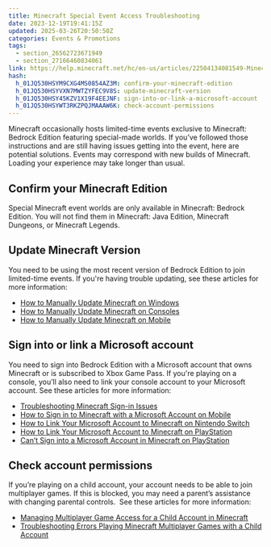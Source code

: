 ```yaml
---
title: Minecraft Special Event Access Troubleshooting
date: 2023-12-19T19:41:15Z
updated: 2025-03-26T20:50:50Z
categories: Events & Promotions
tags:
  - section_26562723671949
  - section_27166460834061
link: https://help.minecraft.net/hc/en-us/articles/22504134081549-Minecraft-Special-Event-Access-Troubleshooting
hash:
  h_01JQ530HSYM9CXG4MS0854AZ3M: confirm-your-minecraft-edition
  h_01JQ530HSYVXN7MWTZYFEC9V8S: update-minecraft-version
  h_01JQ530HSY45KZV1X19F4EEJNF: sign-into-or-link-a-microsoft-account
  h_01JQ530HSYWT3RKZPQJMAAAW6K: check-account-permissions
---
```


Minecraft occasionally hosts limited-time events exclusive to Minecraft: Bedrock Edition featuring special-made worlds. If you’ve followed those instructions and are still having issues getting into the event, here are potential solutions. Events may correspond with new builds of Minecraft. Loading your experience may take longer than usual.

## Confirm your Minecraft Edition

Special Minecraft event worlds are only available in Minecraft: Bedrock Edition. You will not find them in Minecraft: Java Edition, Minecraft Dungeons, or Minecraft Legends.

## Update Minecraft Version

You need to be using the most recent version of Bedrock Edition to join limited-time events. If you're having trouble updating, see these articles for more information:

- [How to Manually Update Minecraft on Windows](../Download-Install/How-to-Manually-Update-Minecraft-on-Windows.md)
- [How to Manually Update Minecraft on Consoles](../Download-Install/How-to-Manually-Update-Minecraft-on-Consoles.md)
- [How to Manually Update Minecraft on Mobile](../Download-Install/How-to-Manually-Update-Minecraft-on-Mobile.md)

## Sign into or link a Microsoft account

You need to sign into Bedrock Edition with a Microsoft account that owns Minecraft or is subscribed to Xbox Game Pass. If you're playing on a console, you’ll also need to link your console account to your Microsoft account. See these articles for more information:

- [Troubleshooting Minecraft Sign-in Issues](../Account-Sign-In/Troubleshooting-Minecraft-Sign-in-Issues.md)
- [How to Sign in to Minecraft with a Microsoft Account on Mobile](../Linking-Microsoft-Accounts/Sign-in-to-Minecraft-with-a-Microsoft-Account-on-Mobile.md)
- [How to Link Your Microsoft Account to Minecraft on Nintendo Switch](../Linking-Microsoft-Accounts/Link-Your-Microsoft-Account-to-Minecraft-on-Nintendo-Switch.md)
- [How to Link Your Microsoft Account to Minecraft on PlayStation](../Linking-Microsoft-Accounts/Link-Your-Microsoft-Account-to-Minecraft-on-PlayStation.md)
- [Can’t Sign into a Microsoft Account in Minecraft on PlayStation](../Linking-Microsoft-Accounts/Can-t-Sign-into-a-Microsoft-Account-in-Minecraft-on-PlayStation.md)

## Check account permissions

If you’re playing on a child account, your account needs to be able to join multiplayer games. If this is blocked, you may need a parent’s assistance with changing parental controls.  See these articles for more information:

- [Managing Multiplayer Game Access for a Child Account in Minecraft](../Account-Settings/Managing-Multiplayer-Game-Access-for-a-Child-Account-in-Minecraft.md)
- [Troubleshooting Errors Playing Minecraft Multiplayer Games with a Child Account](../Account-Settings/Troubleshooting-Errors-Playing-Minecraft-Multiplayer-Games-with-a-Child-Account.md)

